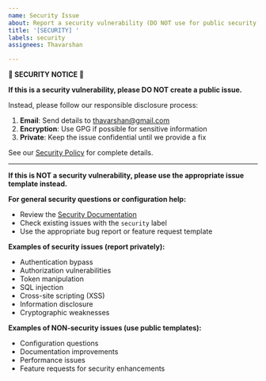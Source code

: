 ```yaml
---
name: Security Issue
about: Report a security vulnerability (DO NOT use for public security issues)
title: '[SECURITY] '
labels: security
assignees: Thavarshan

---
```


**🚨 SECURITY NOTICE 🚨**

**If this is a security vulnerability, please DO NOT create a public issue.**

Instead, please follow our responsible disclosure process:

1. **Email**: Send details to [thavarshan@gmail.com](mailto:thavarshan@gmail.com)
2. **Encryption**: Use GPG if possible for sensitive information
3. **Private**: Keep the issue confidential until we provide a fix

See our [Security Policy](../SECURITY.md) for complete details.

---

**If this is NOT a security vulnerability, please use the appropriate issue template instead.**

**For general security questions or configuration help:**
- Review the [Security Documentation](../SECURITY.md)
- Check existing issues with the `security` label
- Use the appropriate bug report or feature request template

**Examples of security issues (report privately):**
- Authentication bypass
- Authorization vulnerabilities
- Token manipulation
- SQL injection
- Cross-site scripting (XSS)
- Information disclosure
- Cryptographic weaknesses

**Examples of NON-security issues (use public templates):**
- Configuration questions
- Documentation improvements
- Performance issues
- Feature requests for security enhancements